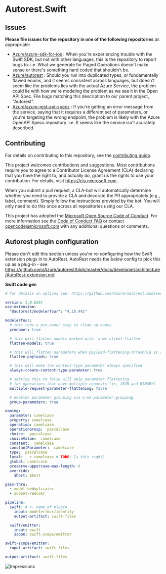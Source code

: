 # Autorest.Swift

## Issues
**Please file issues for the repository in one of the following repositories** as appropriate:

  - [Azure/azure-sdk-for-ios](https://github.com/Azure/azure-sdk-for-ios/issues) : When you're experiencing trouble with the Swift SDK, but not with other languages, this is the repository to report bugs to. i.e. What we generate for Paged Operations doesn't make sense or there's something hard coded that shouldn't be.
  - [Azure/autorest](https://github.com/Azure/autorest) : Should you run into duplicated types, or fundamentally flawed enums, and it seems consistent across languages, but doesn't seem like the problems lies with the actual Azure Service, the problem could lie with how we're modeling the problem as we see it in the Open API Spec. File bugs matching this description to our parent project, "Autorest".
  - [Azure/azure-rest-api-specs](https://github.com/Azure/azure-rest-api-specs) : If you're getting an error message from the service, saying that it requires a different set of parameters, or you're targeting the wrong endpoint, the problem is likely with the Azure OpenAPI Specs repository. i.e. It seems like the service isn't acurately described.

## Contributing

For details on contributing to this repository, see the [contributing guide](CONTRIBUTING.md).

This project welcomes contributions and suggestions. Most contributions require you to agree to a Contributor License Agreement (CLA) declaring that you have the right to, and actually do, grant us the rights to use your contribution. For details, visit
https://cla.microsoft.com.

When you submit a pull request, a CLA-bot will automatically determine whether you need to provide a CLA and decorate the PR appropriately (e.g., label, comment). Simply follow the instructions provided by the bot. You will only need to do this once across all repositories using our CLA.

This project has adopted the [Microsoft Open Source Code of Conduct](https://opensource.microsoft.com/codeofconduct/). For more information see the [Code of Conduct FAQ](https://opensource.microsoft.com/codeofconduct/faq/) or contact [opencode@microsoft.com](mailto:opencode@microsoft.com) with any additional questions or comments.

## Autorest plugin configuration

Please don't edit this section unless you're re-configuring how the Swift extension plugs in to AutoRest. AutoRest needs the below config to pick this up as a plug-in - see https://github.com/Azure/autorest/blob/master/docs/developer/architecture/AutoRest-extension.md

**Swift code gen**

``` yaml
# for details on options see: https://github.com/Azure/autorest.modelerfour/blame/master/modelerfour/readme.md

version: 3.0.6267
use-extension:
  "@autorest/modelerfour": "4.15.442"

modelerfour:
  # this runs a pre-namer step to clean up names
  prenamer: true

  # this will flatten models marked with 'x-ms-client-flatten'
  flatten-models: true

  # this will flatten parameters when payload-flattening-threshold is specified (or marked in the input spec)
  flatten-payloads: true

  # this will make the content-type parameter always specified
  always-create-content-type-parameter: true

  # setting this to false will skip parameter flattening 
  # for operations that have multiple requests (ie, JSON and BINARY)
  multiple-request-parameter-flattening: false

  # enables parameter grouping via x-ms-parameter-grouping
  group-parameters: true

naming:
  parameter: camelcase
  property: camelcase
  operation: camelcase
  operationGroup:  pascalcase
  choice:  pascalcase
  choiceValue:  camelcase
  constant:  camelcase
  constantParameter:  camelcase
  type:  pascalcase
  local: _ + camelcase # TODO: Is this right?
  global: camelcase
  preserve-uppercase-max-length: 6
  override:
    $host: $host

pass-thru:
  - model-deduplicator
  - subset-reducer

pipeline:
  swift: # <- name of plugin 
    input: modelerfour/identity
    output-artifact: swift-files

  swift/emitter:
    input: swift
    scope: swift-scope/emitter

swift-scope/emitter:
  input-artifact: swift-files

output-artifact: swift-files
```

![Impressions](https://azure-sdk-impressions.azurewebsites.net/api/impressions/azure-sdk-for-ios%2FREADME.png)

